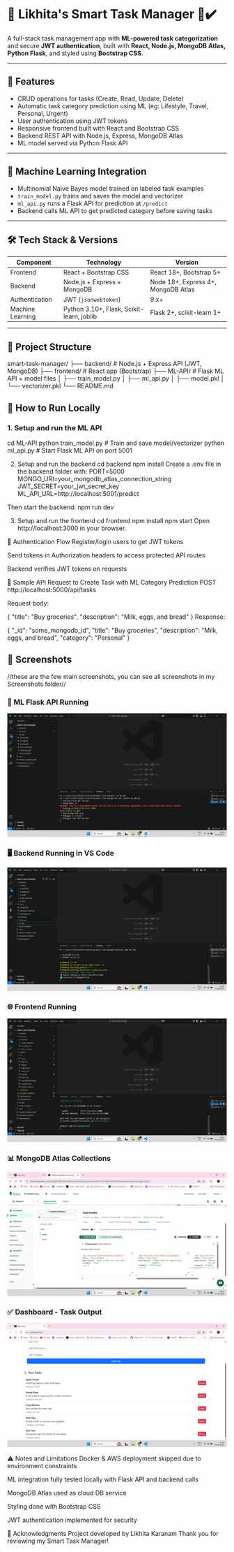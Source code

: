 # 📝 Likhita's Smart Task Manager 🧠✔️

A full-stack task management app with **ML-powered task categorization** and secure **JWT authentication**, built with **React, Node.js, MongoDB Atlas, Python Flask**, and styled using **Bootstrap CSS**.

---

## 🚀 Features

- CRUD operations for tasks (Create, Read, Update, Delete)
- Automatic task category prediction using ML (eg: Lifestyle, Travel, Personal, Urgent)
- User authentication using JWT tokens
- Responsive frontend built with React and Bootstrap CSS
- Backend REST API with Node.js, Express, MongoDB Atlas
- ML model served via Python Flask API

---

## 🧠 Machine Learning Integration

- Multinomial Naive Bayes model trained on labeled task examples
- `train_model.py` trains and saves the model and vectorizer
- `ml_api.py` runs a Flask API for prediction at `/predict`
- Backend calls ML API to get predicted category before saving tasks

---

## 🛠 Tech Stack & Versions

| Component          | Technology                 | Version          |
|--------------------|----------------------------|------------------|
| Frontend           | React + Bootstrap CSS      | React 18+, Bootstrap 5+ |
| Backend            | Node.js + Express + MongoDB| Node 18+, Express 4+, MongoDB Atlas |
| Authentication     | JWT (`jsonwebtoken`)       | 9.x+             |
| Machine Learning   | Python 3.10+, Flask, Scikit-learn, joblib | Flask 2+, scikit-learn 1+ |
  
---

## 📁 Project Structure

smart-task-manager/
├── backend/ # Node.js + Express API (JWT, MongoDB)
├── frontend/ # React app (Bootstrap)
├── ML-API/ # Flask ML API + model files
│ ├── train_model.py
│ ├── ml_api.py
│ ├── model.pkl
│ └── vectorizer.pkl
└── README.md

## 🔧 How to Run Locally

### 1. Setup and run the ML API

cd ML-API
python train_model.py     # Train and save model/vectorizer
python ml_api.py          # Start Flask ML API on port 5001

2. Setup and run the backend
cd backend
npm install
Create a .env file in the backend folder with:
PORT=5000
MONGO_URI=your_mongodb_atlas_connection_string
JWT_SECRET=your_jwt_secret_key
ML_API_URL=http://localhost:5001/predict

Then start the backend:
npm run dev

3. Setup and run the frontend
cd frontend
npm install
npm start
Open http://localhost:3000 in your browser.

🔐 Authentication Flow
Register/login users to get JWT tokens

Send tokens in Authorization headers to access protected API routes

Backend verifies JWT tokens on requests

📝 Sample API Request to Create Task with ML Category Prediction
POST http://localhost:5000/api/tasks

Request body:

{
  "title": "Buy groceries",
  "description": "Milk, eggs, and bread"
}
Response:

{
  "_id": "some_mongodb_id",
  "title": "Buy groceries",
  "description": "Milk, eggs, and bread",
  "category": "Personal"
}

## 📸 Screenshots
//these are the few main screenshots, you can see all screenshots in my Screenshots folder//
### 🧠 ML Flask API Running
![ML Flask](./Screenshots/ML%20Flask%20running-connection%20in%20VS%20code.png)

### 🖥️ Backend Running in VS Code
![Backend](./Screenshots/Backendrunning-connection-output%20in%20VS%20CODE.png)

### 🌐 Frontend Running
![Frontend](./Screenshots/Frontend%20running-connection%20in%20VS%20code.png)

### 📊 MongoDB Atlas Collections
![MongoDB](./Screenshots/MongoDB-test.tasks-Data%20Collections.png)

### ✅ Dashboard - Task Output
![Dashboard](./Screenshots/dashboard%20UI%20tasks%20output.png)



⚠️ Notes and Limitations
Docker & AWS deployment skipped due to environment constraints

ML integration fully tested locally with Flask API and backend calls

MongoDB Atlas used as cloud DB service

Styling done with Bootstrap CSS

JWT authentication implemented for security

🙌 Acknowledgments
Project developed by Likhita Karanam
Thank you for reviewing my Smart Task Manager!